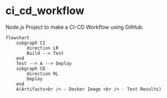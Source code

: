 # ci_cd_workflow
Node.js Project to make a CI-CD Workflow using GitHub.

```mermaid
flowchart
    subgraph CI
        direction LR
        Build --> Test
    end
    Test --> A --> Deploy
    subgraph CD
        direction RL
        Deploy
    end
    A(Artifacts<br /> - Docker Image <br /> - Test Results)
```
